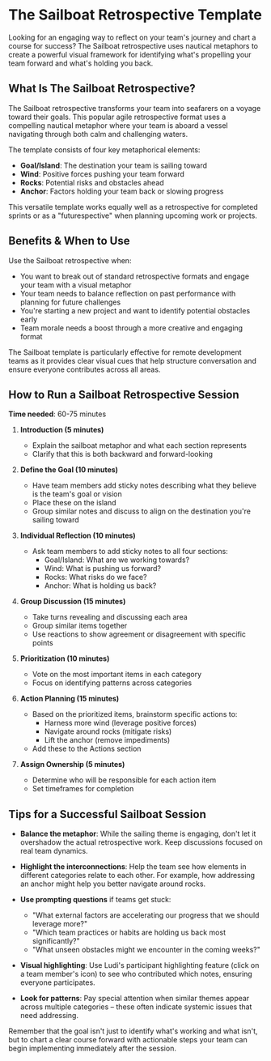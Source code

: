 # The Sailboat Retrospective Template

Looking for an engaging way to reflect on your team's journey and chart a course for success? The Sailboat retrospective uses nautical metaphors to create a powerful visual framework for identifying what's propelling your team forward and what's holding you back.

## What Is The Sailboat Retrospective?

The Sailboat retrospective transforms your team into seafarers on a voyage toward their goals. This popular agile retrospective format uses a compelling nautical metaphor where your team is aboard a vessel navigating through both calm and challenging waters.

The template consists of four key metaphorical elements:

- **Goal/Island**: The destination your team is sailing toward
- **Wind**: Positive forces pushing your team forward
- **Rocks**: Potential risks and obstacles ahead
- **Anchor**: Factors holding your team back or slowing progress

This versatile template works equally well as a retrospective for completed sprints or as a "futurespective" when planning upcoming work or projects.

## Benefits & When to Use

Use the Sailboat retrospective when:

- You want to break out of standard retrospective formats and engage your team with a visual metaphor
- Your team needs to balance reflection on past performance with planning for future challenges
- You're starting a new project and want to identify potential obstacles early
- Team morale needs a boost through a more creative and engaging format

The Sailboat template is particularly effective for remote development teams as it provides clear visual cues that help structure conversation and ensure everyone contributes across all areas.

## How to Run a Sailboat Retrospective Session

**Time needed**: 60-75 minutes

1. **Introduction (5 minutes)**

   - Explain the sailboat metaphor and what each section represents
   - Clarify that this is both backward and forward-looking

2. **Define the Goal (10 minutes)**

   - Have team members add sticky notes describing what they believe is the team's goal or vision
   - Place these on the island
   - Group similar notes and discuss to align on the destination you're sailing toward

3. **Individual Reflection (10 minutes)**

   - Ask team members to add sticky notes to all four sections:
     - Goal/Island: What are we working towards?
     - Wind: What is pushing us forward?
     - Rocks: What risks do we face?
     - Anchor: What is holding us back?

4. **Group Discussion (15 minutes)**

   - Take turns revealing and discussing each area
   - Group similar items together
   - Use reactions to show agreement or disagreement with specific points

5. **Prioritization (10 minutes)**

   - Vote on the most important items in each category
   - Focus on identifying patterns across categories

6. **Action Planning (15 minutes)**

   - Based on the prioritized items, brainstorm specific actions to:
     - Harness more wind (leverage positive forces)
     - Navigate around rocks (mitigate risks)
     - Lift the anchor (remove impediments)
   - Add these to the Actions section

7. **Assign Ownership (5 minutes)**
   - Determine who will be responsible for each action item
   - Set timeframes for completion

## Tips for a Successful Sailboat Session

- **Balance the metaphor**: While the sailing theme is engaging, don't let it overshadow the actual retrospective work. Keep discussions focused on real team dynamics.

- **Highlight the interconnections**: Help the team see how elements in different categories relate to each other. For example, how addressing an anchor might help you better navigate around rocks.

- **Use prompting questions** if teams get stuck:

  - "What external factors are accelerating our progress that we should leverage more?"
  - "Which team practices or habits are holding us back most significantly?"
  - "What unseen obstacles might we encounter in the coming weeks?"

- **Visual highlighting**: Use Ludi's participant highlighting feature (click on a team member's icon) to see who contributed which notes, ensuring everyone participates.

- **Look for patterns**: Pay special attention when similar themes appear across multiple categories – these often indicate systemic issues that need addressing.

Remember that the goal isn't just to identify what's working and what isn't, but to chart a clear course forward with actionable steps your team can begin implementing immediately after the session.
